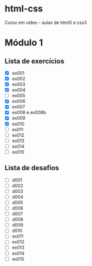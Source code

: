 # html-css
 Curso em vídeo - aulas de html5 e css3

# Módulo 1

## Lista de exercícios 

- [x] ex001
- [x] ex002
- [x] ex003
- [x] ex004
- [ ] ex005
- [x] ex006
- [x] ex007
- [x] ex008 e ex008b
- [x] ex009
- [x] ex010
- [ ] ex011
- [ ] ex012
- [ ] ex013
- [ ] ex014
- [ ] ex015

## Lista de desafios

- [ ] d001
- [ ] d002
- [ ] d003
- [ ] d004
- [ ] d005
- [ ] d006
- [ ] d007
- [ ] d008
- [ ] d009
- [ ] d010
- [ ] ex011
- [ ] ex012
- [ ] ex013
- [ ] ex014
- [ ] ex015
